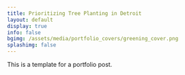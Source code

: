 ```yaml
---
title: Prioritizing Tree Planting in Detroit
layout: default
display: true
info: false
bgimg: /assets/media/portfolio_covers/greening_cover.png
splashimg: false
---
```


This is a template for a portfolio post.
